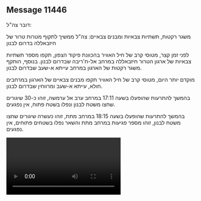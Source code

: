 ## Message 11446

דובר צה"ל:

משגר רקטות, תשתיות צבאיות ומבנים צבאיים: צה"ל ממשיך לתקוף מטרות טרור של חיזבאללה בדרום לבנון

לפני זמן קצר, מטוסי קרב של חיל האוויר בהכוונת פיקוד הצפון, תקפו מספר תשתיות צבאיות של ארגון הטרור חיזבאללה במרחב אל-ח'ריבה שבדרום לבנון. בנוסף, הותקף משגר רקטות של הארגון במרחב עייתא א-שעב שבדרום לבנון.

מוקדם יותר היום, מטוסי קרב של חיל האוויר תקפו מבנים צבאיים של הארגון במרחבים חולא, עייתא א-שעב ומרווחין שבדרום לבנון. 

בהמשך להתרעות שהופעלו בשעה 17:11 במרחב ערב אל ערמשה, זוהו כ-30 שיגורים שחצו משטח לבנון ונפלו בשטח פתוח, אין נפגעים.

בהמשך להתרעות שהופעלו בשעה 18:15 במרחב מתת, זוהו כעשרה שיגורים שחצו משטח לבנון, זוהו מספר פגיעות במרחב מתת והשאר נפלו בשטחים פתוחים, אין נפגעים.

![Video](https://data.iron-swords.co.il/2024/September/11/https://data.iron-swords.co.il/2024/September/11/11446/11446_media.mp4)
